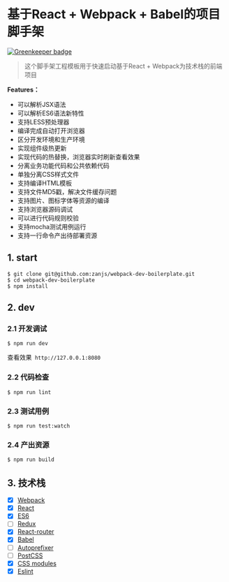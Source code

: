 # 基于React + Webpack + Babel的项目脚手架

[![Greenkeeper badge](https://badges.greenkeeper.io/zanjs/webpack-dev-boilerplate.svg)](https://greenkeeper.io/)

> 这个脚手架工程模板用于快速启动基于React + Webpack为技术栈的前端项目

**Features：**

- 可以解析JSX语法
- 可以解析ES6语法新特性
- 支持LESS预处理器
- 编译完成自动打开浏览器
- 区分开发环境和生产环境
- 实现组件级热更新
- 实现代码的热替换，浏览器实时刷新查看效果
- 分离业务功能代码和公共依赖代码
- 单独分离CSS样式文件
- 支持编译HTML模板
- 支持文件MD5戳，解决文件缓存问题
- 支持图片、图标字体等资源的编译
- 支持浏览器源码调试
- 可以进行代码规则校验
- 支持mocha测试用例运行
- 支持一行命令产出待部署资源

## 1. start

```
$ git clone git@github.com:zanjs/webpack-dev-boilerplate.git
$ cd webpack-dev-boilerplate
$ npm install
```
## 2. dev
### 2.1 开发调试
```
$ npm run dev
```

查看效果` http://127.0.0.1:8080`

### 2.2 代码检查
```
$ npm run lint
```

### 2.3 测试用例
```
$ npm run test:watch
```

### 2.4 产出资源
```
$ npm run build
```

## 3. 技术栈

- [x] [Webpack](https://webpack.github.io)
- [x] [React](https://facebook.github.io/react/)
- [x] [ES6](http://es6.ruanyifeng.com/)
- [ ] [Redux](https://github.com/rackt/redux)
- [x] [React-router](https://github.com/rackt/react-router-redux)
- [x] [Babel](https://babeljs.io/)
- [ ] [Autoprefixer](https://github.com/postcss/autoprefixer)
- [ ] [PostCSS](https://github.com/postcss/postcss)
- [x] [CSS modules](https://github.com/outpunk/postcss-modules)
- [x] [Eslint](https://github.com/eslint/eslint)

